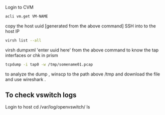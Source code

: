 Login to CVM 
```sh
acli vm.get VM-NAME
```
copy the host uuid [generated from the above command]
SSH into to the host IP 
```sh
virsh list --all
```
virsh dumpxml 'enter uuid here' from the above command to know the tap interfaces or chk in prism 

```sh
tcpdump -i tap0 -w /tmp/somename01.pcap
```
to analyze the dump , winscp to the path above /tmp and download the file and use wireshark .


## To check vswitch logs 

Login to host
cd /var/log/openvswitch/
ls
